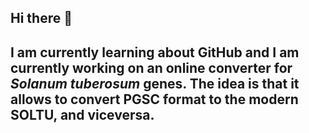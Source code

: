 ## Hi there 👋
## I am currently learning about GitHub and I am currently working on an online converter for _Solanum tuberosum_ genes. The idea is that it allows to convert PGSC format to the modern SOLTU, and viceversa.
<!--
**jicortelezzi/jicortelezzi** is a ✨ _special_ ✨ repository because its `README.md` (this file) appears on your GitHub profile.

Here are some ideas to get you started:

- 🔭 I’m currently working on ...
- 🌱 I’m currently learning ...
- 👯 I’m looking to collaborate on ...
- 🤔 I’m looking for help with ...
- 💬 Ask me about ...
- 📫 How to reach me: ...
- 😄 Pronouns: ...
- ⚡ Fun fact: ...
-->
